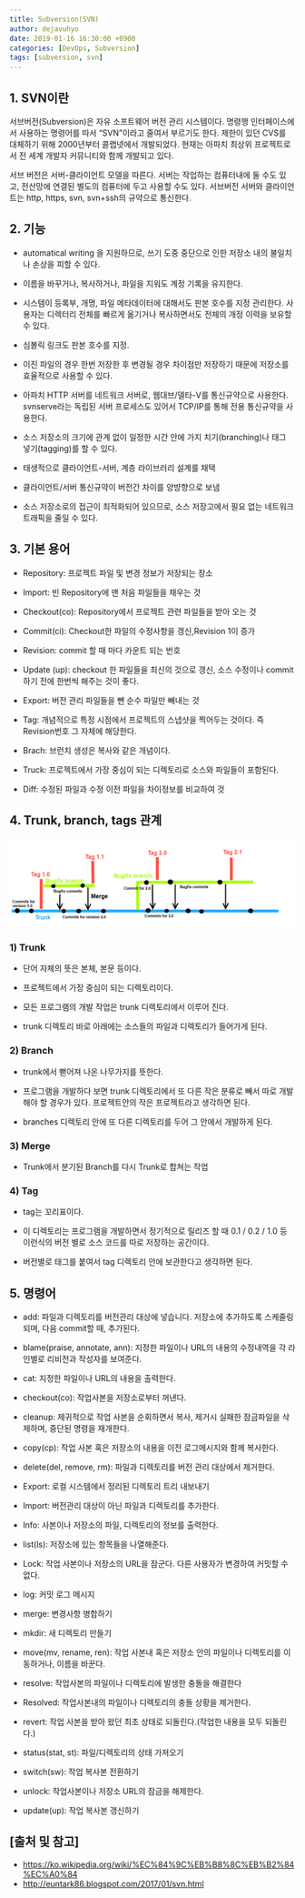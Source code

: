 ```yaml
---
title: Subversion(SVN)
author: dejavuhyo
date: 2019-01-16 16:30:00 +0900
categories: [DevOps, Subversion]
tags: [subversion, svn]
---
```


## 1. SVN이란
서브버전(Subversion)은 자유 소프트웨어 버전 관리 시스템이다. 명령행 인터페이스에서 사용하는 명령어를 따서 “SVN”이라고 줄여서 부르기도 한다. 제한이 있던 CVS를 대체하기 위해 2000년부터 콜랩넷에서 개발되었다. 현재는 아파치 최상위 프로젝트로서 전 세계 개발자 커뮤니티와 함께 개발되고 있다.

서브 버전은 서버-클라이언트 모델을 따른다. 서버는 작업하는 컴퓨터내에 둘 수도 있고, 전산망에 연결된 별도의 컴퓨터에 두고 사용할 수도 있다. 서브버전 서버와 클라이언트는 http, https, svn, svn+ssh의 규약으로 통신한다.

## 2. 기능

* automatical writing 을 지원하므로, 쓰기 도중 중단으로 인한 저장소 내의 불일치나 손상을 피할 수 있다.

* 이름을 바꾸거나, 복사하거나, 파일을 지워도 계정 기록을 유지한다.

* 시스템이 등록부, 개명, 파일 메타데이터에 대해서도 판본 호수를 지정 관리한다. 사용자는 디렉터리 전체를 빠르게 옮기거나 복사하면서도 전체의 개정 이력을 보유할 수 있다.

* 심볼릭 링크도 판본 호수를 지정.

* 이진 파일의 경우 한번 저장한 후 변경될 경우 차이점만 저장하기 때문에 저장소를 효율적으로 사용할 수 있다.

* 아파치 HTTP 서버를 네트워크 서버로, 웹대브/델타-V를 통신규약으로 사용한다. svnserve라는 독립된 서버 프로세스도 있어서 TCP/IP를 통해 전용 통신규약을 사용한다.

* 소스 저장소의 크기에 관계 없이 일정한 시간 안에 가지 치기(branching)나 태그 넣기(tagging)를 할 수 있다.

* 태생적으로 클라이언트-서버, 계층 라이브러리 설계를 채택

* 클라이언트/서버 통신규약이 버전간 차이를 양뱡향으로 보냄

* 소스 저장소로의 접근이 최적화되어 있으므로, 소스 저장고에서 필요 없는 네트워크 트래픽을 줄일 수 있다.

## 3. 기본 용어

* Repository: 프로젝트 파일 및 변경 정보가 저장되는 장소

* Import: 빈 Repository에 맨 처음 파일들을 채우는 것

* Checkout(co): Repository에서 프로젝트 관련 파일들을 받아 오는 것

* Commit(ci): Checkout한 파일의 수정사항을 갱신,Revision 1이 증가

* Revision: commit 할 때 마다 카운트 되는 번호

* Update (up): checkout 한 파일들을 최신의 것으로 갱신, 소스 수정이나 commit 하기 전에 한번씩 해주는 것이 좋다.

* Export: 버전 관리 파일들을 뺀 순수 파일만 빼내는 것

* Tag: 개념적으로 특정 시점에서 프로젝트의 스냅샷을 찍어두는 것이다. 즉 Revision번호 그 자체에 해당한다.

* Brach: 브런치 생성은 복사와 같은 개념이다.

* Truck: 프로젝트에서 가장 중심이 되는 디렉토리로 소스와 파일들이 포함된다.

* Diff: 수정된 파일과 수정 이전 파일을 차이정보를 비교하여 것

## 4. Trunk, branch, tags 관계

![svn-trunk-branch-tags](/assets/img/2019-01-16-subversion/svn-trunk-branch-tags.png)

### 1) Trunk

* 단어 자체의 뜻은 본체, 본문 등이다.

* 프로젝트에서 가장 중심이 되는 디렉토리이다.

* 모든 프로그램의 개발 작업은 trunk 디렉토리에서 이루어 진다.

* trunk 디렉토리 바로 아래에는 소스들의 파일과 디렉토리가 들어가게 된다.

### 2) Branch

* trunk에서 뻗어져 나온 나무가지를 뜻한다.

* 프로그램을 개발하다 보면 trunk 디렉토리에서 또 다른 작은 분류로 빼서 따로 개발해야 할 경우가 있다. 프로젝트안의 작은 프로젝트라고 생각하면 된다.

* branches 디렉토리 안에 또 다른 디렉토리를 두어 그 안에서 개발하게 된다.

### 3) Merge

* Trunk에서 분기된 Branch를 다시 Trunk로 합쳐는 작업

### 4) Tag

* tag는 꼬리표이다.

* 이 디렉토리는 프로그램을 개발하면서 정기적으로 릴리즈 할 때 0.1 / 0.2 / 1.0 등 이런식의 버전 별로 소스 코드를 따로 저장하는 공간이다.

* 버전별로 태그를 붙여서 tag 디렉토리 안에 보관한다고 생각하면 된다.

## 5. 명령어

* add: 파일과 디렉토리를 버전관리 대상에 넣습니다. 저장소에 추가하도록 스케줄링 되며, 다음 commit할 때, 추가된다.

* blame(praise, annotate, ann): 지정한 파일이나 URL의 내용의 수정내역을 각 라인별로 리비전과 작성자를 보여준다.

* cat: 지정한 파일이나 URL의 내용을 출력한다.

* checkout(co): 작업사본을 저장소로부터 꺼낸다.

* cleanup: 제귀적으로 작업 사본을 순회하면서 복사, 제거시 실패한 잠금파일을 삭제하며, 중단된 명령을 재개한다.

* copy(cp): 작업 사본 혹은 저장소의 내용을 이전 로그메시지와 함께 복사한다.

* delete(del, remove, rm): 파일과 디렉토리를 버전 관리 대상에서 제거한다.

* Export: 로컬 시스템에서 정리된 디렉토리 트리 내보내기

* Import: 버전관리 대상이 아닌 파일과 디렉토리를 추가한다.

* Info: 사본이나 저장소의 파일, 디렉토리의 정보를 출력한다.

* list(ls): 저장소에 있는 항목들을 나열해준다.

* Lock: 작업 사본이나 저장소의 URL을 잠군다. 다른 사용자가 변경하여 커밋할 수 없다.

* log: 커밋 로그 메시지

* merge: 변경사항 병합하기

* mkdir: 새 디렉토리 만들기

* move(mv, rename, ren): 작업 사본내 혹은 저장소 안의 파일이나 디렉토리를 이동하거나, 이름을 바꾼다.

* resolve: 작업사본의 파일이나 디렉토리에 발생한 충돌을 해결한다

* Resolved: 작업사본내의 파일이나 디렉토리의 충돌 상황을 제거한다.

* revert: 작업 사본을 받아 왔던 최초 상태로 되돌린다.(작업한 내용을 모두 되돌린다.)

* status(stat, st): 파일/디렉토리의 상태 가져오기 

* switch(sw): 작업 복사본 전환하기

* unlock: 작업사본이나 저장소 URL의 잠금을 해제한다.

* update(up): 작업 복사본 갱신하기

## [출처 및 참고]
* <https://ko.wikipedia.org/wiki/%EC%84%9C%EB%B8%8C%EB%B2%84%EC%A0%84>
* <http://euntark86.blogspot.com/2017/01/svn.html>
